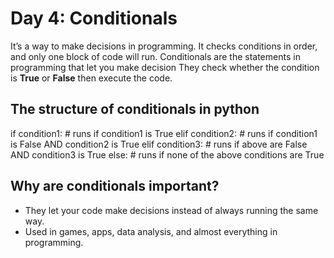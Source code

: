 # Day 4: Conditionals

It’s a way to make decisions in programming.
It checks conditions in order, and only one block of code will run.
Conditionals are the statements in programming that let you make decision
They check whether the condition is **True** or **False** then execute the code.

<!-- If it's raining today. Then i'll take umberalla. Otherwise i won't -->


## The structure of conditionals in python

if condition1: 
    # runs if condition1 is True
elif condition2:
    # runs if condition1 is False AND condition2 is True
elif condition3:
    # runs if above are False AND condition3 is True
else:
    # runs if none of the above conditions are True

## Why are conditionals important?
* They let your code make decisions instead of always running the same way.
* Used in games, apps, data analysis, and almost everything in programming.
